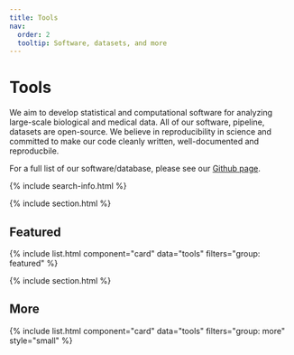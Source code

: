 ```yaml
---
title: Tools
nav:
  order: 2
  tooltip: Software, datasets, and more
---
```


# <i class="fas fa-tools"></i>Tools
We aim to develop statistical and computational software for analyzing large-scale biological and medical data. All of our software, pipeline, datasets are open-source. We believe in reproducibility in science and committed to make our code cleanly written, well-documented and reproducbile. 

For a full list of our software/database, please see our [Github page](https://github.com/yang-luo-lab).

{% include search-info.html %}

{% include section.html %}

## Featured

{% include list.html component="card" data="tools" filters="group: featured" %}

{% include section.html %}

## More

{% include list.html component="card" data="tools" filters="group: more" style="small" %}
